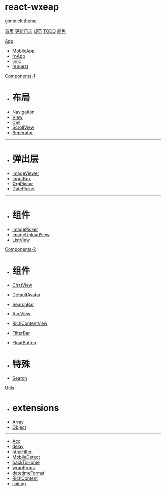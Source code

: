 # react-wxeap
[gimmick:theme](bootstrap)

[首页](index.md)
[更新日志](CHANGELOG.md)
[规范](RULES.md)
[TODO](TODO.md)
[颜色](constants.md)

[App]()

* [MobileApp](./app/MobileApp.md)
* [rnApp](./app/rnApp.md)
* [bind](./app/bind.md)
* [request](./app/request.md)

[Components-1]()

* # 布局
* [Navigation](./components/Navigation.md)
* [View](./components/View.md)
* [Cell](./components/Cell.md)
* [ScrollView](./components/ScrollView.md)
* [Seperator](./components/Seperator.md)
- - - - 
* # 弹出层
* [ImageViewer](./components/ImageViewer.md)
* [InputBox](./components/InputBox.md)
* [OrgPicker](./components/OrgPicker.md)
* [DatePicker](./components/DatePicker.md)
- - - - 
* # 组件
* [ImagePicker](./components/ImagePicker.md)
* [ImageUploadView](./components/ImageUploadView.md)
* [ListView](./components/ListView.md)


[Components-2]()

* # 组件
* [ChatView](./components/ChatView.md)
* [DefaultAvatar](./components/DefaultAvatar.md)
* [SearchBar](./components/SearchBar.md)
* [AccView](./components/AccView.md)
* [RichContentView](./components/RichContentView.md)
* [FilterBar](./components/FilterBar.md)
* [FloatButton](./components/FloatButton.md)

* # 特殊
* [Search](./components/Search.md)

[Utils]()

* # extensions
* [Array](./utils/extensions/array.md)
* [Object](./utils/object.md)
- - - - 
* [Acc](./utils/Acc.md)
* [delay](./utils/delay.md)
* [htmlFilter](./utils/htmlFilter.md)
* [MobileDetect](./utils/MobileDetect.md)
* [backToHome](./utils/backToHome.md)
* [wrapProps](./utils/wrapProps.md)
* [datetimeFormat](./utils/datetimeFormat.md)
* [RichContent](./utils/RichContent.md)
* [linking](./utils/linking.md)